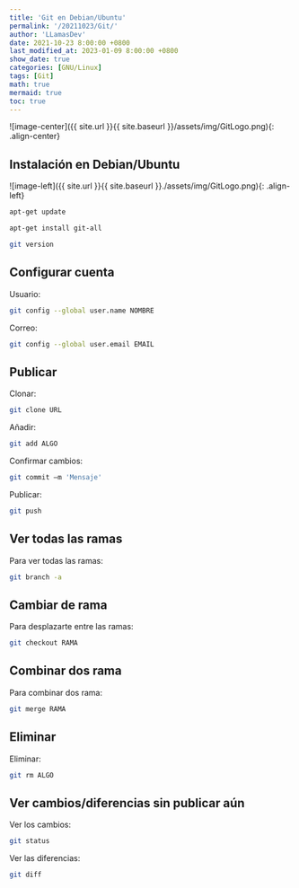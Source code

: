 ```yaml
---
title: 'Git en Debian/Ubuntu'
permalink: '/20211023/Git/'
author: 'LLamasDev'
date: 2021-10-23 8:00:00 +0800
last_modified_at: 2023-01-09 8:00:00 +0800
show_date: true
categories: [GNU/Linux]
tags: [Git]
math: true
mermaid: true
toc: true
---
```


![image-center]({{ site.url }}{{ site.baseurl }}/assets/img/GitLogo.png){: .align-center}

## Instalación en Debian/Ubuntu

![image-left]({{ site.url }}{{ site.baseurl }}./assets/img/GitLogo.png){: .align-left}

```bash
apt-get update

apt-get install git-all

git version
```

## Configurar cuenta

Usuario:
```bash
git config --global user.name NOMBRE
```

Correo:
```bash
git config --global user.email EMAIL
```

## Publicar

Clonar:
```bash
git clone URL
```

Añadir:
```bash
git add ALGO
```

Confirmar cambios:
```bash
git commit –m 'Mensaje'
```

Publicar:
```bash
git push
```

## Ver todas las ramas

Para ver todas las ramas:
```bash
git branch -a
```

## Cambiar de rama

Para desplazarte entre las ramas:
```bash
git checkout RAMA
```

## Combinar dos rama

Para combinar dos rama:
```bash
git merge RAMA
```

## Eliminar

Eliminar:
```bash
git rm ALGO
```

## Ver cambios/diferencias sin publicar aún

Ver los cambios:
```bash
git status
```

Ver las diferencias:
```bash
git diff
```